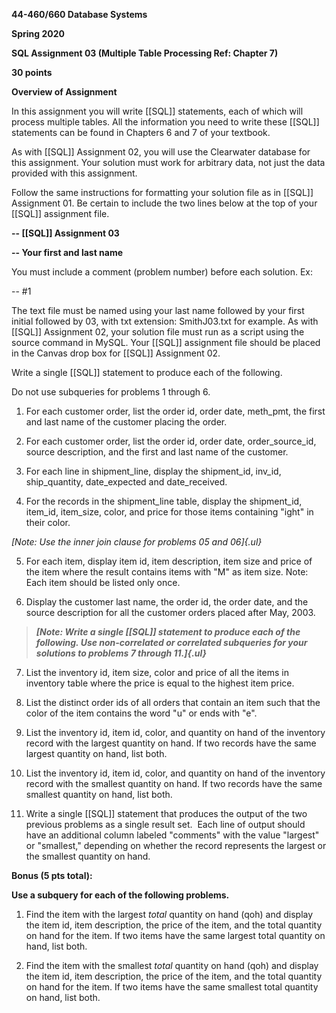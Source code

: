 **44-460/660 Database Systems**

**Spring 2020**

**SQL Assignment 03 (Multiple Table Processing Ref: Chapter 7)**

**30 points**

**Overview of Assignment**

In this assignment you will write [[SQL]] statements, each of which will process multiple tables. All the information you need to write these [[SQL]] statements can be found in Chapters 6 and 7 of your textbook.

As with [[SQL]] Assignment 02, you will use the Clearwater database for this assignment. Your solution must work for arbitrary data, not just the data provided with this assignment.

Follow the same instructions for formatting your solution file as in [[SQL]] Assignment 01. Be certain to include the two lines below at the top of your [[SQL]] assignment file.

**\-- [[SQL]] Assignment 03**

**\-- Your first and last name**

You must include a comment (problem number) before each solution. Ex:

\-- #1

The text file must be named using your last name followed by your first initial followed by 03, with txt extension: SmithJ03.txt for example. As with [[SQL]] Assignment 02, your solution file must run as a script using the source command in MySQL. Your [[SQL]] assignment file should be placed in the Canvas drop box for [[SQL]] Assignment 02.

Write a single [[SQL]] statement to produce each of the following.

Do not use subqueries for problems 1 through 6.

1)  For each customer order, list the order id, order date, meth_pmt, the first and last name of the customer placing the order.

2)  For each customer order, list the order id, order date, order_source_id, source description, and the first and last name of the customer.

3)  For each line in shipment_line, display the shipment_id, inv_id, ship_quantity, date_expected and date_received.

4)  For the records in the shipment_line table, display the shipment_id, item_id, item_size, color, and price for those items containing "ight" in their color.

*[Note: Use the inner join clause for problems 05 and 06]{.ul}*

5)  For each item, display item id, item description, item size and price of the item where the result contains items with "M" as item size. Note: Each item should be listed only once.

6)  Display the customer last name, the order id, the order date, and the source description for all the customer orders placed after May, 2003.

> ***[Note: Write a single [[SQL]] statement to produce each of the following. Use non-correlated or correlated subqueries for your solutions to problems 7 through 11.]{.ul}***

7)  List the inventory id, item size, color and price of all the items in inventory table where the price is equal to the highest item price.

8)  List the distinct order ids of all orders that contain an item such that the color of the item contains the word "u" or ends with "e".

9)  List the inventory id, item id, color, and quantity on hand of the inventory record with the largest quantity on hand. If two records have the same largest quantity on hand, list both.

10) List the inventory id, item id, color, and quantity on hand of the inventory record with the smallest quantity on hand. If two records have the same smallest quantity on hand, list both.

11) Write a single [[SQL]] statement that produces the output of the two previous problems as a single result set.  Each line of output should have an additional column labeled "comments" with the value "largest" or "smallest," depending on whether the record represents the largest or the smallest quantity on hand.

**Bonus (5 pts total):**

**Use a subquery for each of the following problems.**

1.  Find the item with the largest *total* quantity on hand (qoh) and display the item id, item description, the price of the item, and the total quantity on hand for the item. If two items have the same largest total quantity on hand, list both.

2.  Find the item with the smallest *total* quantity on hand (qoh) and display the item id, item description, the price of the item, and the total quantity on hand for the item. If two items have the same smallest total quantity on hand, list both.
